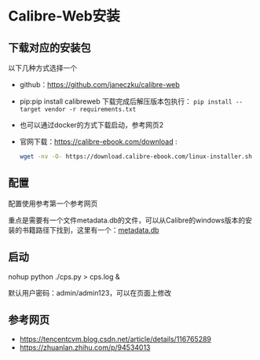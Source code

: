 # Calibre-Web安装

## 下载对应的安装包
以下几种方式选择一个
- github：https://github.com/janeczku/calibre-web
- pip:pip install calibreweb
   下载完成后解压版本包执行：
  `pip install --target vendor -r requirements.txt`
  
- 也可以通过docker的方式下载启动，参考网页2
- 官网下载：https://calibre-ebook.com/download :
  ```bash
  wget -nv -O- https://download.calibre-ebook.com/linux-installer.sh | sh /dev/stdin install_dir=~/calibre-bin isolated=y
  ```

 
## 配置

配置使用参考第一个参考网页

重点是需要有一个文件metadata.db的文件，可以从Calibre的windows版本的安装的书籍路径下找到，这里有一个：[metadata.db](/docs/file/general/metadata.db ":ignore")

## 启动

nohup python ./cps.py > cps.log &

默认用户密码：admin/admin123，可以在页面上修改

## 参考网页

* https://tencentcvm.blog.csdn.net/article/details/116765289
* https://zhuanlan.zhihu.com/p/94534013
